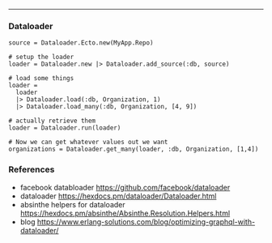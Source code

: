 
---

### Dataloader


```
source = Dataloader.Ecto.new(MyApp.Repo)

# setup the loader
loader = Dataloader.new |> Dataloader.add_source(:db, source)

# load some things
loader =
  loader
  |> Dataloader.load(:db, Organization, 1)
  |> Dataloader.load_many(:db, Organization, [4, 9])

# actually retrieve them
loader = Dataloader.run(loader)

# Now we can get whatever values out we want
organizations = Dataloader.get_many(loader, :db, Organization, [1,4])
```

### References

- facebook databloader https://github.com/facebook/dataloader
- dataloader <https://hexdocs.pm/dataloader/Dataloader.html>
- absinthe helpers for dataloader <https://hexdocs.pm/absinthe/Absinthe.Resolution.Helpers.html>
- blog https://www.erlang-solutions.com/blog/optimizing-graphql-with-dataloader/
